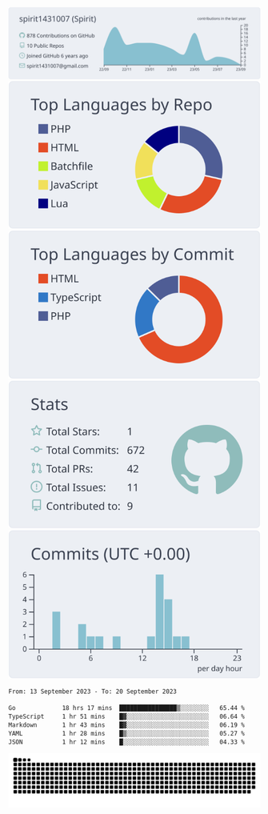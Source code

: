 [![](https://raw.githubusercontent.com/spirit1431007/spirit1431007/master/profile-summary-card-output/nord_bright/0-profile-details.svg)](https://git.io/spiritx)
[![](https://raw.githubusercontent.com/spirit1431007/spirit1431007/master/profile-summary-card-output/nord_bright/1-repos-per-language.svg)](https://git.io/spiritx) [![](https://raw.githubusercontent.com/spirit1431007/spirit1431007/master/profile-summary-card-output/nord_bright/2-most-commit-language.svg)](https://git.io/spiritx)
[![](https://raw.githubusercontent.com/spirit1431007/spirit1431007/master/profile-summary-card-output/nord_bright/3-stats.svg)](https://git.io/spiritx) [![](https://raw.githubusercontent.com/spirit1431007/spirit1431007/master/profile-summary-card-output/nord_bright/4-productive-time.svg)](https://git.io/spiritx)

<!--START_SECTION:waka-->

```txt
From: 13 September 2023 - To: 20 September 2023

Go             18 hrs 17 mins  ████████████████▒░░░░░░░░   65.44 %
TypeScript     1 hr 51 mins    █▓░░░░░░░░░░░░░░░░░░░░░░░   06.64 %
Markdown       1 hr 43 mins    █▓░░░░░░░░░░░░░░░░░░░░░░░   06.19 %
YAML           1 hr 28 mins    █▒░░░░░░░░░░░░░░░░░░░░░░░   05.27 %
JSON           1 hr 12 mins    █░░░░░░░░░░░░░░░░░░░░░░░░   04.33 %
```

<!--END_SECTION:waka-->

![contribution](https://github.com/spirit1431007/spirit1431007/blob/output/github-contribution-grid-snake.svg)
